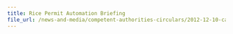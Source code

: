 ```yaml
---
title: Rice Permit Automation Briefing 
file_url: /news-and-media/competent-authorities-circulars/2012-12-10-ca.pdf
---
```


